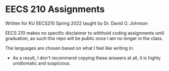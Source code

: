 # EECS 210 Assignments
Written for KU EECS210 Spring 2022 taught by Dr. David O. Johnson

EECS 210 makes no specific disclaimer to withhold coding assignments until graduation, as such this repo will be public once I am no longer in the class.

The languages are chosen based on what I feel like writing in:
* As a result, I don't recommend copying these answers at all, it is highly unidiomatic and suspicious.